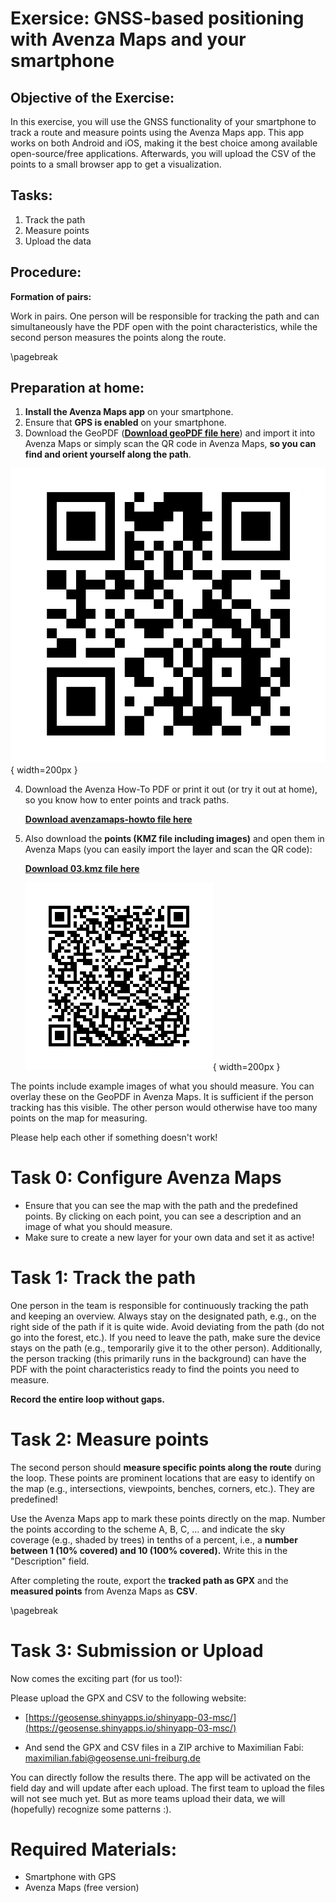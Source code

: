 # Exersice: GNSS-based positioning with Avenza Maps and your smartphone

## Objective of the Exercise:
In this exercise, you will use the GNSS functionality of your smartphone to track a route and measure points using the Avenza Maps app. This app works on both Android and iOS, making it the best choice among available open-source/free applications. Afterwards, you will upload the CSV of the points to a small browser app to get a visualization.

## Tasks:

1. Track the path
2. Measure points
3. Upload the data

## Procedure:
**Formation of pairs:**

Work in pairs. One person will be responsible for tracking the path and can simultaneously have the PDF open with the point characteristics, while the second person measures the points along the route.

\pagebreak

## Preparation at home:

1. **Install the Avenza Maps app** on your smartphone.
2. Ensure that **GPS is enabled** on your smartphone.
3. Download the GeoPDF (**[Download geoPDF file here](https://raw.githubusercontent.com/GeoSense-Freiburg/bsc_2024_25_teaching_inventur_und_geomatik/refs/heads/main/03_gnss/exercises/data/geopdf-avenza.pdf)**) and import it into Avenza Maps or simply scan the QR code in Avenza Maps, **so you can find and orient yourself along the path**.

![QR Code GeoPDF with track](03_gnss/exercises/data/avenzamaps-geopdf.png "geopdf"){ width=200px }

4. Download the Avenza How-To PDF or print it out (or try it out at home), so you know how to enter points and track paths.

    **[Download avenzamaps-howto file here](https://raw.githubusercontent.com/GeoSense-Freiburg/bsc_2024_25_teaching_inventur_und_geomatik/refs/heads/main/03_gnss/exercises/avenzamaps_howto.pdf)**

5. Also download the **points (KMZ file including images)** and open them in Avenza Maps (you can easily import the layer and scan the QR code):

    **[Download 03.kmz file here](https://raw.githubusercontent.com/GeoSense-Freiburg/bsc_2024_25_teaching_inventur_und_geomatik/refs/heads/main/03_gnss/exercises/data/03.kmz)**

    ![QR Code 03.kmz](03_gnss/exercises/data/03kmzdownload.png){ width=200px }

The points include example images of what you should measure. You can overlay these on the GeoPDF in Avenza Maps. It is sufficient if the person tracking has this visible. The other person would otherwise have too many points on the map for measuring.

Please help each other if something doesn't work!

# Task 0: Configure Avenza Maps

- Ensure that you can see the map with the path and the predefined points. By clicking on each point, you can see a description and an image of what you should measure.
- Make sure to create a new layer for your own data and set it as active!

# Task 1: Track the path

One person in the team is responsible for continuously tracking the path and keeping an overview. Always stay on the designated path, e.g., on the right side of the path if it is quite wide. Avoid deviating from the path (do not go into the forest, etc.). If you need to leave the path, make sure the device stays on the path (e.g., temporarily give it to the other person). Additionally, the person tracking (this primarily runs in the background) can have the PDF with the point characteristics ready to find the points you need to measure.

**Record the entire loop without gaps.**

# Task 2: Measure points

The second person should **measure specific points along the route** during the loop. These points are prominent locations that are easy to identify on the map (e.g., intersections, viewpoints, benches, corners, etc.). They are predefined!

Use the Avenza Maps app to mark these points directly on the map. Number the points according to the scheme A, B, C, ... and indicate the sky coverage (e.g., shaded by trees) in tenths of a percent, i.e., a **number between 1 (10% covered) and 10 (100% covered).** Write this in the "Description" field.

After completing the route, export the **tracked path as GPX** and the **measured points** from Avenza Maps as **CSV**.

\pagebreak

# Task 3: Submission or Upload

Now comes the exciting part (for us too!):

Please upload the GPX and CSV to the following website:

- [https://geosense.shinyapps.io/shinyapp-03-msc/](https://geosense.shinyapps.io/shinyapp-03-msc/)

- And send the GPX and CSV files in a ZIP archive to Maximilian Fabi: maximilian.fabi@geosense.uni-freiburg.de

You can directly follow the results there. The app will be activated on the field day and will update after each upload. The first team to upload the files will not see much yet. But as more teams upload their data, we will (hopefully) recognize some patterns :).

# Required Materials:

- Smartphone with GPS
- Avenza Maps (free version)
